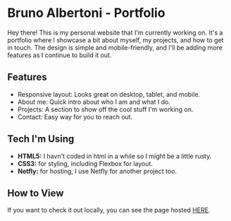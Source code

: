 # Bruno Albertoni - Portfolio

Hey there! This is my personal website that I'm currently working on. It's a portfolio where I showcase a bit about myself, my projects, and how to get in touch. The design is simple and mobile-friendly, and I'll be adding more features as I continue to build it out.

## Features

- Responsive layout: Looks great on desktop, tablet, and mobile.
- About me: Quick intro about who I am and what I do.
- Projects: A section to show off the cool stuff I'm working on.
- Contact: Easy way for you to reach out.

## Tech I'm Using

- **HTML5:** I havn't coded in html in a while so I might be a little rusty.
- **CSS3:** for styling, including Flexbox for layout.
- **Netfly:** for hosting, I use Netfly for another project too.

## How to View

If you want to check it out locally, you can see the page hosted [HERE](https://bruno-albertoni-portfolio.netlify.app/).